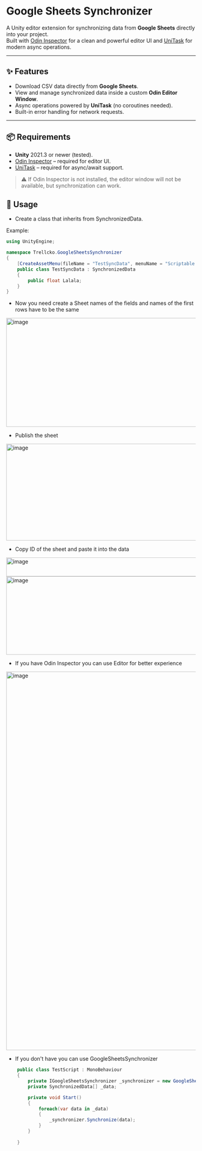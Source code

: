 # Google Sheets Synchronizer

A Unity editor extension for synchronizing data from **Google Sheets** directly into your project.  
Built with [Odin Inspector](https://odininspector.com/) for a clean and powerful editor UI and [UniTask](https://github.com/Cysharp/UniTask) for modern async operations.

---

## ✨ Features
- Download CSV data directly from **Google Sheets**.
- View and manage synchronized data inside a custom **Odin Editor Window**.
- Async operations powered by **UniTask** (no coroutines needed).
- Built-in error handling for network requests.

---

## 📦 Requirements
- **Unity** 2021.3 or newer (tested).
- [Odin Inspector](https://odininspector.com/) – required for editor UI.
- [UniTask](https://github.com/Cysharp/UniTask) – required for async/await support.

> ⚠️ If Odin Inspector is not installed, the editor window will not be available, but synchronization can work.
>
## 🚀 Usage

- Create a class that inherits from SynchronizedData.

Example:

```csharp
using UnityEngine;

namespace Trellcko.GoogleSheetsSynchronizer
{
    [CreateAssetMenu(fileName = "TestSyncData", menuName = "Scriptable Objects/TestSyncData")]
    public class TestSyncData : SynchronizedData
    {
        public float Lalala;
    }
}
```
- Now you need create a Sheet names of the fields and names of the first rows have to be the same

<img width="508" height="289" alt="image" src="https://github.com/user-attachments/assets/e7079a55-bb12-4702-9c51-aa5d0d0d3578" />

- Publish the sheet
  
<img width="799" height="257" alt="image" src="https://github.com/user-attachments/assets/eddd2272-e31f-4479-bbbb-03955a5d008a" />

- Copy ID of the sheet and paste it into the data
  
<img width="1296" height="50" alt="image" src="https://github.com/user-attachments/assets/1b595adc-fbab-4e1f-b041-127d30d536e1" />

<img width="1030" height="208" alt="image" src="https://github.com/user-attachments/assets/0e32e656-3772-4ff4-83d7-ac525ee982ed" />

- If you have Odin Inspector you can use Editor for better experience

<img width="928" height="1005" alt="image" src="https://github.com/user-attachments/assets/e172a818-7ca4-4915-a8c2-56331216feb3" />

- If you don't have you can use GoogleSheetsSynchronizer

```csharp
    public class TestScript : MonoBehaviour
    {
        private IGoogleSheetsSynchronizer _synchronizer = new GoogleSheetsSynchronizer();
        private SynchronizedData[] _data;

        private void Start()
        {
            foreach(var data in _data)
            {
                _synchronizer.Synchronize(data);
            }
        }
        
    }
```
